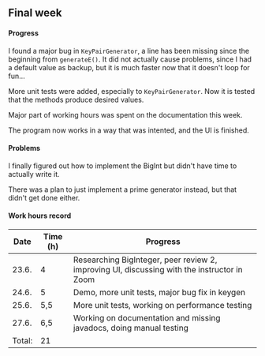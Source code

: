 ## Final week

#### Progress

I found a major bug in <code>KeyPairGenerator</code>, a line has been missing since the beginning from <code>generateE()</code>. It did not actually cause problems, since I had a default value as backup, but it is much faster now that it doesn't loop for fun...

More unit tests were added, especially to <code>KeyPairGenerator</code>. Now it is tested that the methods produce desired values.

Major part of working hours was spent on the documentation this week.

The program now works in a way that was intented, and the UI is finished.

#### Problems

I finally figured out how to implement the BigInt but didn't have time to actually write it.

There was a plan to just implement a prime generator instead, but that didn't get done either. 

#### Work hours record

Date | Time (h) | Progress
-----|----------|----------
23.6.| 4 | Researching BigInteger, peer review 2, improving UI, discussing with the instructor in Zoom
24.6.| 5 | Demo, more unit tests, major bug fix in keygen
25.6.| 5,5 | More unit tests, working on performance testing
27.6.| 6,5 | Working on documentation and missing javadocs, doing manual testing
Total: | 21
